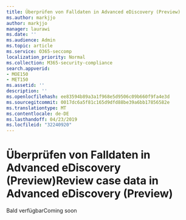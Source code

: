 ```yaml
---
title: Überprüfen von Falldaten in Advanced eDiscovery (Preview)
ms.author: markjjo
author: markjjo
manager: laurawi
ms.date: ''
ms.audience: Admin
ms.topic: article
ms.service: O365-seccomp
localization_priority: Normal
ms.collection: M365-security-compliance
search.appverid:
- MOE150
- MET150
ms.assetid: ''
description: ''
ms.openlocfilehash: ee83594b89a3a1f968e5d9506c09b660f9fa4e3d
ms.sourcegitcommit: 0017dc6a5f81c165d9dfd88be39a6bb17856582e
ms.translationtype: MT
ms.contentlocale: de-DE
ms.lasthandoff: 04/23/2019
ms.locfileid: "32240920"
---
```

# <a name="review-case-data-in-advanced-ediscovery-preview"></a><span data-ttu-id="1d4de-102">Überprüfen von Falldaten in Advanced eDiscovery (Preview)</span><span class="sxs-lookup"><span data-stu-id="1d4de-102">Review case data in Advanced eDiscovery (Preview)</span></span>


<span data-ttu-id="1d4de-103">Bald verfügbar</span><span class="sxs-lookup"><span data-stu-id="1d4de-103">Coming soon</span></span>